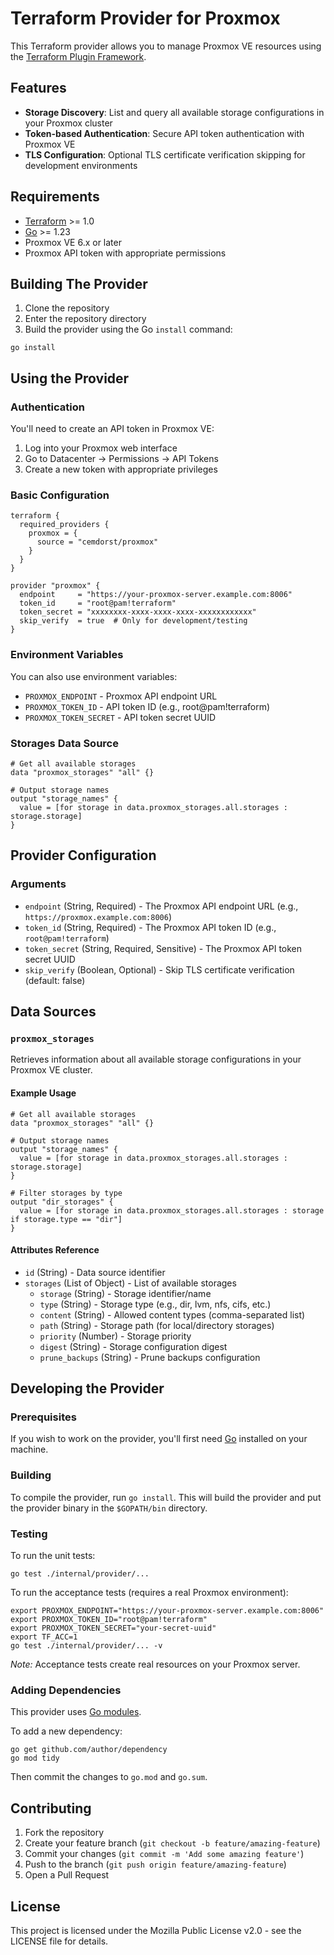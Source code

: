 # Terraform Provider for Proxmox

This Terraform provider allows you to manage Proxmox VE resources using the [Terraform Plugin Framework](https://github.com/hashicorp/terraform-plugin-framework).

## Features

- **Storage Discovery**: List and query all available storage configurations in your Proxmox cluster
- **Token-based Authentication**: Secure API token authentication with Proxmox VE
- **TLS Configuration**: Optional TLS certificate verification skipping for development environments

## Requirements

- [Terraform](https://developer.hashicorp.com/terraform/downloads) >= 1.0
- [Go](https://golang.org/doc/install) >= 1.23
- Proxmox VE 6.x or later
- Proxmox API token with appropriate permissions

## Building The Provider

1. Clone the repository
2. Enter the repository directory
3. Build the provider using the Go `install` command:

```shell
go install
```

## Using the Provider

### Authentication

You'll need to create an API token in Proxmox VE:

1. Log into your Proxmox web interface
2. Go to Datacenter -> Permissions -> API Tokens
3. Create a new token with appropriate privileges

### Basic Configuration

```hcl
terraform {
  required_providers {
    proxmox = {
      source = "cemdorst/proxmox"
    }
  }
}

provider "proxmox" {
  endpoint     = "https://your-proxmox-server.example.com:8006"
  token_id     = "root@pam!terraform"
  token_secret = "xxxxxxxx-xxxx-xxxx-xxxx-xxxxxxxxxxxx"
  skip_verify  = true  # Only for development/testing
}
```

### Environment Variables

You can also use environment variables:

- `PROXMOX_ENDPOINT` - Proxmox API endpoint URL
- `PROXMOX_TOKEN_ID` - API token ID (e.g., root@pam!terraform)
- `PROXMOX_TOKEN_SECRET` - API token secret UUID

### Storages Data Source

```hcl
# Get all available storages
data "proxmox_storages" "all" {}

# Output storage names
output "storage_names" {
  value = [for storage in data.proxmox_storages.all.storages : storage.storage]
}
```

## Provider Configuration

### Arguments

- `endpoint` (String, Required) - The Proxmox API endpoint URL (e.g., `https://proxmox.example.com:8006`)
- `token_id` (String, Required) - The Proxmox API token ID (e.g., `root@pam!terraform`)
- `token_secret` (String, Required, Sensitive) - The Proxmox API token secret UUID
- `skip_verify` (Boolean, Optional) - Skip TLS certificate verification (default: false)

## Data Sources

### `proxmox_storages`

Retrieves information about all available storage configurations in your Proxmox VE cluster.

#### Example Usage

```hcl
# Get all available storages
data "proxmox_storages" "all" {}

# Output storage names
output "storage_names" {
  value = [for storage in data.proxmox_storages.all.storages : storage.storage]
}

# Filter storages by type
output "dir_storages" {
  value = [for storage in data.proxmox_storages.all.storages : storage if storage.type == "dir"]
}
```

#### Attributes Reference

- `id` (String) - Data source identifier
- `storages` (List of Object) - List of available storages
  - `storage` (String) - Storage identifier/name
  - `type` (String) - Storage type (e.g., dir, lvm, nfs, cifs, etc.)
  - `content` (String) - Allowed content types (comma-separated list)
  - `path` (String) - Storage path (for local/directory storages)
  - `priority` (Number) - Storage priority
  - `digest` (String) - Storage configuration digest
  - `prune_backups` (String) - Prune backups configuration

## Developing the Provider

### Prerequisites

If you wish to work on the provider, you'll first need [Go](http://www.golang.org) installed on your machine.

### Building

To compile the provider, run `go install`. This will build the provider and put the provider binary in the `$GOPATH/bin` directory.

### Testing

To run the unit tests:

```shell
go test ./internal/provider/...
```

To run the acceptance tests (requires a real Proxmox environment):

```shell
export PROXMOX_ENDPOINT="https://your-proxmox-server.example.com:8006"
export PROXMOX_TOKEN_ID="root@pam!terraform"
export PROXMOX_TOKEN_SECRET="your-secret-uuid"
export TF_ACC=1
go test ./internal/provider/... -v
```

*Note:* Acceptance tests create real resources on your Proxmox server.

### Adding Dependencies

This provider uses [Go modules](https://github.com/golang/go/wiki/Modules).

To add a new dependency:

```shell
go get github.com/author/dependency
go mod tidy
```

Then commit the changes to `go.mod` and `go.sum`.

## Contributing

1. Fork the repository
2. Create your feature branch (`git checkout -b feature/amazing-feature`)
3. Commit your changes (`git commit -m 'Add some amazing feature'`)
4. Push to the branch (`git push origin feature/amazing-feature`)
5. Open a Pull Request

## License

This project is licensed under the Mozilla Public License v2.0 - see the LICENSE file for details.